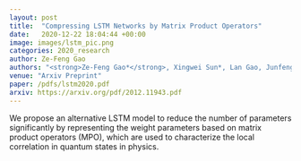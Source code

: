 ```yaml
---
layout: post
title:  "Compressing LSTM Networks by Matrix Product Operators"
date:   2020-12-22 18:04:44 +00:00
image: images/lstm_pic.png
categories: 2020_research
author: Ze-Feng Gao
authors: "<strong>Ze-Feng Gao*</strong>, Xingwei Sun*, Lan Gao, Junfeng Li<sup>#</sup>, Zhong-Yi Lu<sup>#</sup>"
venue: "Arxiv Preprint"
paper: /pdfs/lstm2020.pdf
arxiv: https://arxiv.org/pdf/2012.11943.pdf
---
```

We propose an alternative LSTM model to reduce the number of parameters significantly by representing the weight parameters based on matrix product operators (MPO), which are used to characterize the local correlation in quantum states in physics.